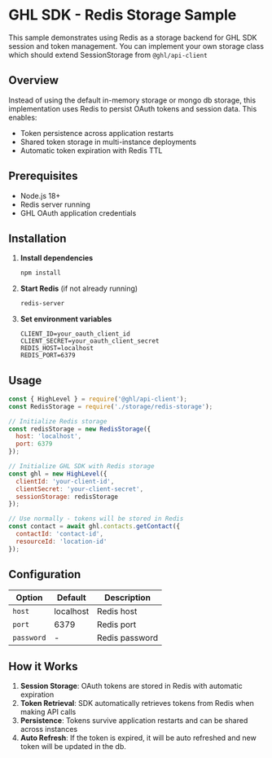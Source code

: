 # GHL SDK - Redis Storage Sample

This sample demonstrates using Redis as a storage backend for GHL SDK session and token management. You can implement your own storage class which should extend SessionStorage from `@ghl/api-client`

## Overview

Instead of using the default in-memory storage or mongo db storage, this implementation uses Redis to persist OAuth tokens and session data. This enables:
- Token persistence across application restarts
- Shared token storage in multi-instance deployments
- Automatic token expiration with Redis TTL

## Prerequisites

- Node.js 18+
- Redis server running
- GHL OAuth application credentials

## Installation

1. **Install dependencies**
   ```bash
   npm install
   ```

2. **Start Redis** (if not already running)
   ```bash
   redis-server
   ```

3. **Set environment variables**
   ```env
   CLIENT_ID=your_oauth_client_id
   CLIENT_SECRET=your_oauth_client_secret
   REDIS_HOST=localhost
   REDIS_PORT=6379
   ```

## Usage

```javascript
const { HighLevel } = require('@ghl/api-client');
const RedisStorage = require('./storage/redis-storage');

// Initialize Redis storage
const redisStorage = new RedisStorage({
  host: 'localhost',
  port: 6379
});

// Initialize GHL SDK with Redis storage
const ghl = new HighLevel({
  clientId: 'your-client-id',
  clientSecret: 'your-client-secret',
  sessionStorage: redisStorage
});

// Use normally - tokens will be stored in Redis
const contact = await ghl.contacts.getContact({
  contactId: 'contact-id',
  resourceId: 'location-id'
});
```

## Configuration

| Option | Default | Description |
|--------|---------|-------------|
| `host` | localhost | Redis host |
| `port` | 6379 | Redis port |
| `password` | - | Redis password |

## How it Works

1. **Session Storage**: OAuth tokens are stored in Redis with automatic expiration
2. **Token Retrieval**: SDK automatically retrieves tokens from Redis when making API calls
3. **Persistence**: Tokens survive application restarts and can be shared across instances
4. **Auto Refresh**: If the token is expired, it will be auto refreshed and new token will be updated in the db. 